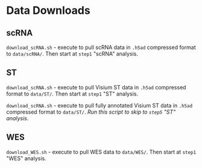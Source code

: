 # Data Downloads

## scRNA

`download_scRNA.sh` - execute to pull scRNA data in `.h5ad` compressed format to `data/scRNA/`. Then start at `step1` "scRNA" analysis.

## ST

`download_scRNA.sh` - execute to pull Visium ST data in `.h5ad` compressed format to `data/ST/`. Then start at `step1` "ST" analysis.

`download_scRNA.sh` - execute to pull fully annotated Visium ST data in `.h5ad` compressed format to `data/ST/`. *Run this script to skip to `step5` "ST" analysis*.

## WES

`download_WES.sh` - execute to pull WES data to `data/WES/`. Then start at `step1` "WES" analysis.
